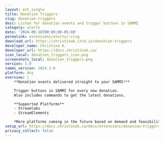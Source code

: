 ```yaml
---
layout: ext_single
title: Donation Triggers
slug: donation-triggers
desc: Listen for donation events and trigger buttons in SAMMI
category: alerts
date: '2024-09-18T00:00:00-05:00'
permalink: extensions/alerts/:slug
download_url: https://christinak.itch.io/donation-triggers
developer_name: Christina K.
developer_url: https://docs.christinak.ca/
icon_local: donation_triggers_icon.png
screenshots_local: donation_triggers.png
version: 1.0
sammi_version: 2024.3.0
platform: Any
overview: |
    **Donation events delivered straight to your SAMMI!**  

    Trigger buttons in SAMMI for every new donation.  
    Also includes commands to get the latest donations.

    **Supported Platforms**
    - Streamlabs
    - StreamElements

    *More platforms coming in the future based on demand and feasibility.*
setup_url: https://docs.christinak.ca/docs/extensions/donation-triggers#setup
privacy_collect: false
---
```

